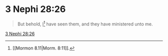 # 3 Nephi 28:26

> But behold, <u>I</u>[^a] have seen them, and they have ministered unto me.

[3 Nephi 28:26](https://www.churchofjesuschrist.org/study/scriptures/bofm/3-ne/28?lang=eng&id=p26#p26)


[^a]: [[Mormon 8.11|Morm. 8:11]].  
